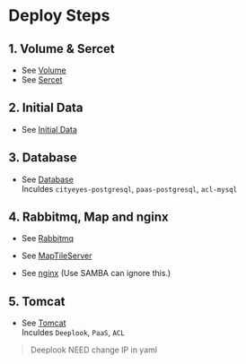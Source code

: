 # Deploy Steps

## 1. Volume & Sercet
- See [Volume](./Volume/README.md)
- See [Sercet](./Sercet/README.md)

## 2. Initial Data

- See [Initial Data](./InitialData/README.md)

## 3. Database
- See [Database](./Database/README.md) \
Inculdes `cityeyes-postgresql`, `paas-postgresql`, `acl-mysql`

## 4. Rabbitmq, Map and nginx
- See [Rabbitmq](./Rabbitmq/README.md)

- See [MapTileServer](./MapTileServer/README.md)

- See [nginx](./nginx/README.md) (Use SAMBA can ignore this.)

## 5. Tomcat

- See [Tomcat](./Tomcat/README.md) \
Inculdes `Deeplook`, `PaaS`, `ACL`

> Deeplook NEED change IP in yaml
